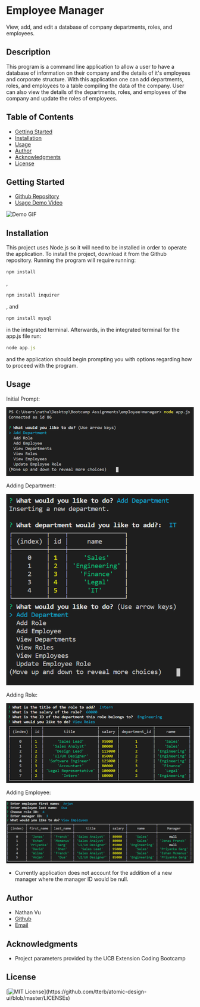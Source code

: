 # Employee Manager
View, add, and edit a database of company departments, roles, and employees.

## Description
This program is a command line application to allow a user to have a database of information on their company and the details of it's employees and corporate structure. With this application one can add departments, roles, and employees to a table compiling the data of the company. User can also view the details of the departments, roles, and employees of the company and update the roles of employees.

## Table of Contents
* [Getting Started](#getting-started)
* [Installation](#installation)
* [Usage](#usage)
* [Author](#author)
* [Acknowledgments](#acknowledgments)
* [License](#license)

## Getting Started
* [Github Repository](https://github.com/nathanmvu/employee-manager)
* [Usage Demo Video](https://drive.google.com/file/d/1vFA2-EPDdR1uM6iebByQXihVDJTSqDrP/view)

![Demo GIF](./Screenshots/demo.gif)

## Installation
This project uses Node.js so it will need to be installed in order to operate the application.
To install the project, download it from the Github repository. Running the program will require running:
```javascript
npm install
```
,
```javascript
npm install inquirer
```
, and 
```javascript
npm install mysql
```
in the integrated terminal. Afterwards, in the integrated terminal for the app.js file run:
```javascript
node app.js
```
and the application should begin prompting you with options regarding how to proceed with the program.

## Usage
Initial Prompt:

![](./Screenshots/initial.png)

Adding Department:

![](./Screenshots/add-dept.png)

Adding Role:

![](./Screenshots/add-role.png)

Adding Employee:

![](./Screenshots/add-employee.png)
* Currently application does not account for the addition of a new manager where the manager ID would be null.

## Author
* Nathan Vu
* [Github](https://github.com/nathanmvu)
* [Email](mailto:nathanvu99@gmail.com)

## Acknowledgments
* Project parameters provided by the UCB Extension Coding Bootcamp

## License
[![MIT License](https://img.shields.io/apm/l/atomic-design-ui.svg?)](https://github.com/tterb/atomic-design-ui/blob/master/LICENSEs)

